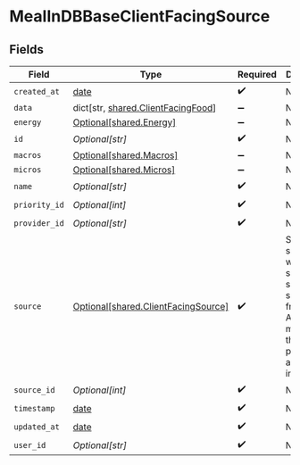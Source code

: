 # MealInDBBaseClientFacingSource


## Fields

| Field                                                                                                              | Type                                                                                                               | Required                                                                                                           | Description                                                                                                        |
| ------------------------------------------------------------------------------------------------------------------ | ------------------------------------------------------------------------------------------------------------------ | ------------------------------------------------------------------------------------------------------------------ | ------------------------------------------------------------------------------------------------------------------ |
| `created_at`                                                                                                       | [date](https://docs.python.org/3/library/datetime.html#date-objects)                                               | :heavy_check_mark:                                                                                                 | N/A                                                                                                                |
| `data`                                                                                                             | dict[str, [shared.ClientFacingFood](undefined/models/shared/clientfacingfood.md)]                                  | :heavy_minus_sign:                                                                                                 | N/A                                                                                                                |
| `energy`                                                                                                           | [Optional[shared.Energy]](undefined/models/shared/energy.md)                                                       | :heavy_minus_sign:                                                                                                 | N/A                                                                                                                |
| `id`                                                                                                               | *Optional[str]*                                                                                                    | :heavy_check_mark:                                                                                                 | N/A                                                                                                                |
| `macros`                                                                                                           | [Optional[shared.Macros]](undefined/models/shared/macros.md)                                                       | :heavy_minus_sign:                                                                                                 | N/A                                                                                                                |
| `micros`                                                                                                           | [Optional[shared.Micros]](undefined/models/shared/micros.md)                                                       | :heavy_minus_sign:                                                                                                 | N/A                                                                                                                |
| `name`                                                                                                             | *Optional[str]*                                                                                                    | :heavy_check_mark:                                                                                                 | N/A                                                                                                                |
| `priority_id`                                                                                                      | *Optional[int]*                                                                                                    | :heavy_check_mark:                                                                                                 | N/A                                                                                                                |
| `provider_id`                                                                                                      | *Optional[str]*                                                                                                    | :heavy_check_mark:                                                                                                 | N/A                                                                                                                |
| `source`                                                                                                           | [Optional[shared.ClientFacingSource]](undefined/models/shared/clientfacingsource.md)                               | :heavy_check_mark:                                                                                                 | Source summarizes where a sample or a summary is sourced from.<br/>At minimum, the source provider is always included. |
| `source_id`                                                                                                        | *Optional[int]*                                                                                                    | :heavy_check_mark:                                                                                                 | N/A                                                                                                                |
| `timestamp`                                                                                                        | [date](https://docs.python.org/3/library/datetime.html#date-objects)                                               | :heavy_check_mark:                                                                                                 | N/A                                                                                                                |
| `updated_at`                                                                                                       | [date](https://docs.python.org/3/library/datetime.html#date-objects)                                               | :heavy_check_mark:                                                                                                 | N/A                                                                                                                |
| `user_id`                                                                                                          | *Optional[str]*                                                                                                    | :heavy_check_mark:                                                                                                 | N/A                                                                                                                |
